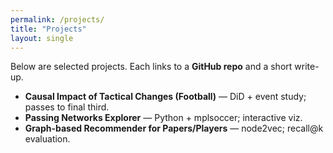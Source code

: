 ```yaml
---
permalink: /projects/
title: "Projects"
layout: single
---
```


Below are selected projects. Each links to a **GitHub repo** and a short write-up.

- **Causal Impact of Tactical Changes (Football)** — DiD + event study; passes to final third.
- **Passing Networks Explorer** — Python + mplsoccer; interactive viz.
- **Graph-based Recommender for Papers/Players** — node2vec; recall@k evaluation.
